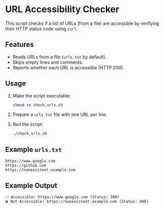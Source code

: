 # URL Accessibility Checker

This script checks if a list of URLs (from a file) are accessible by verifying their HTTP status code using `curl`.

## Features
- Reads URLs from a file (`urls.txt` by default).
- Skips empty lines and comments.
- Reports whether each URL is accessible (HTTP 200).

## Usage
1. Make the script executable:
   ```bash
   chmod +x check_urls.sh
   ```

2. Prepare a `urls.txt` file with one URL per line.

3. Run the script:
   ```bash
   ./check_urls.sh
   ```

## Example `urls.txt`
```
https://www.google.com
https://github.com
https://nonexistent.example.com
```

## Example Output
```
✅ Accessible: https://www.google.com (Status: 200)
❌ Not Accessible: https://nonexistent.example.com (Status: 000)
```
